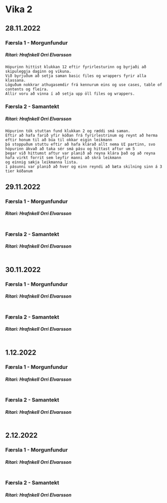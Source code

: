 # Vika 2

## 28.11.2022
### Færsla 1 - Morgunfundur
##### Ritari: Hrafnkell Orri Elvarsson
```
Hópurinn hittist klukkan 12 eftir fyrirlesturinn og byrjaði að skipuleggja daginn og vikuna.
Við byrjuðum að setja saman basic files og wrappers fyrir alla klassana.
Löguðum nokkrar athugasemdir frá kennurum eins og use cases, table of contents og fleira.
Allir voru að vinna í að setja upp öll files og wrappers.
```

### Færsla 2 - Samantekt
##### Ritari: Hrafnkell Orri Elvarsson
```
Hópurinn tók stuttan fund klukkan 2 og ræddi smá saman.
Eftir að hafa farið yfir kóðan frá fyrirlestrinum og reynt að herma eftir honum til að búa til okkar eigin leikmann
þá stoppuðum stuttu eftir að hafa klárað allt nema UI partinn, svo hópurinn ákvað að taka sér smá pásu og hittast aftur um 5
þegar við hittumst aftur var planið að reyna klára það og að reyna hafa virkt forrit sem leyfir manni að skrá leikmann
og einnig sækja leikmanna lista.
í pásunni var planið að hver og einn reyndi að bæta skilning sinn á 3 tier kóðanum
```


## 29.11.2022
### Færsla 1 - Morgunfundur
##### Ritari: Hrafnkell Orri Elvarsson
```

```

### Færsla 2 - Samantekt
##### Ritari: Hrafnkell Orri Elvarsson
```

```


## 30.11.2022
### Færsla 1 - Morgunfundur
##### Ritari: Hrafnkell Orri Elvarsson
```

```

### Færsla 2 - Samantekt
##### Ritari: Hrafnkell Orri Elvarsson
```

```


## 1.12.2022
### Færsla 1 - Morgunfundur
##### Ritari: Hrafnkell Orri Elvarsson
```

```

### Færsla 2 - Samantekt
##### Ritari: Hrafnkell Orri Elvarsson
```

```


## 2.12.2022
### Færsla 1 - Morgunfundur
##### Ritari: Hrafnkell Orri Elvarsson
```

```

### Færsla 2 - Samantekt
##### Ritari: Hrafnkell Orri Elvarsson
```

```
